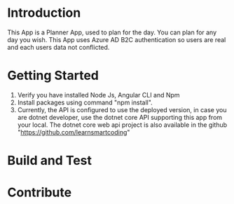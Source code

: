 # Introduction 
This App is a Planner App, used to plan for the day. You can plan for any day you wish. This App uses Azure AD B2C authentication so users are real and each users data not conflicted.

# Getting Started
1. Verify you have installed Node Js, Angular CLI and Npm
2. Install packages using command "npm install".
3. Currently, the API is configured to use the deployed version, in case you are dotnet developer, use the dotnet core API supporting this app from your local.
The dotnet core web api project is also available in the github "https://github.com/learnsmartcoding"

# Build and Test


# Contribute
